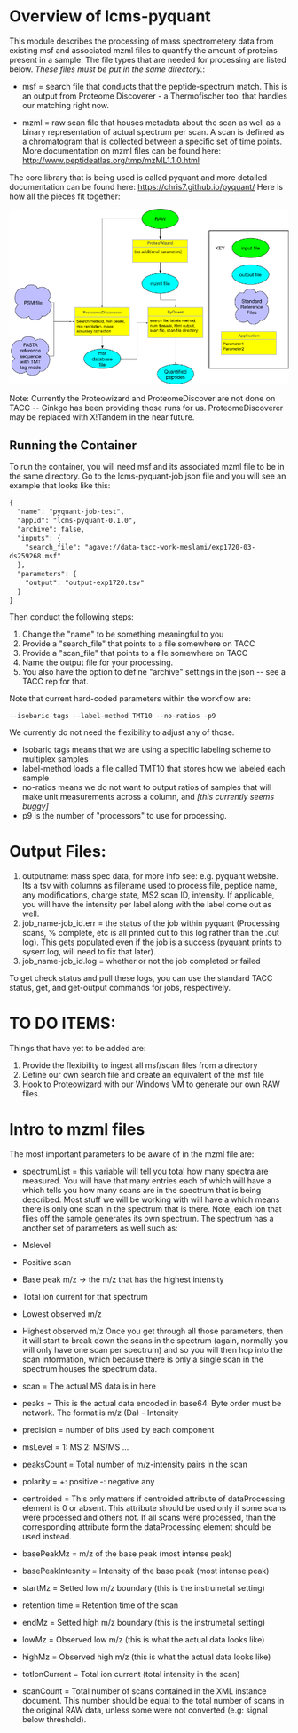 # Overview of lcms-pyquant
This module describes the processing of mass spectrometery data from existing msf and associated mzml files to quantify the amount of proteins present in a sample. The file types that are needed for processing are listed below. *These files must be put in the same directory.*:

* msf = search file that conducts that the peptide-spectrum match. This is an output from Proteome Discoverer - a Thermofischer tool that handles our matching right now.

* mzml = raw scan file that houses metadata about the scan as well as a binary representation of actual spectrum per scan. A scan is defined as a chromatogram that is collected between a specific set of time points. More documentation on mzml files can be found here: http://www.peptideatlas.org/tmp/mzML1.1.0.html

The core library that is being used is called pyquant and more detailed documentation can be found here: https://chris7.github.io/pyquant/ Here is how all the pieces fit together:

![Alt Image Text](./ETLProteomics.bmp "lcms-pyquant Processing Pipeline")

Note: Currently the Proteowizard and ProteomeDiscover are not done on TACC -- Ginkgo has been providing those runs for us. ProteomeDiscoverer may be replaced with X!Tandem in the near future.

## Running the Container
To run the container, you will need msf and its associated mzml file to be in the same directory. Go to the lcms-pyquant-job.json file and you will see an example that looks like this:

```
{
  "name": "pyquant-job-test",
  "appId": "lcms-pyquant-0.1.0",
  "archive": false,
  "inputs": {
    "search_file": "agave://data-tacc-work-meslami/exp1720-03-ds259268.msf"
  },
  "parameters": {
    "output": "output-exp1720.tsv"
  }
}
```
Then conduct the following steps:
1. Change the "name" to be something meaningful to you
2. Provide a "search_file" that points to a file somewhere on TACC
3. Provide a "scan_file" that points to a file somewhere on TACC
4. Name the output file for your processing.
5. You also have the option to define "archive" settings in the json -- see a TACC rep for that.

Note that current hard-coded parameters within the workflow are:
```
--isobaric-tags --label-method TMT10 --no-ratios -p9
```
We currently do not need the flexibility to adjust any of those. 

* Isobaric tags means that we are using a specific labeling scheme to multiplex samples
* label-method loads a file called TMT10 that stores how we labeled each sample
* no-ratios means we do not want to output ratios of samples that will make unit measurements across a column, and _[this currently seems buggy]_
* p9 is the number of "processors" to use for processing.


# Output Files:

1. outputname: mass spec data, for more info see: e.g. pyquant website. Its a tsv with columns as filename used to process file, peptide name, any modifications, charge state, MS2 scan ID, intensity. If applicable, you will have the intensity per label along with the label come out as well.
2. job_name-job_id.err = the status of the job within pyquant (Processing scans, % complete, etc is all printed out to this log rather than the .out log). This gets populated even if the job is a success (pyquant prints to syserr.log, will need to fix that later).
3. job_name-job_id.log = whether or not the job completed or failed

To get check status and pull these logs, you can use the standard TACC status, get, and get-output commands for jobs, respectively.

# TO DO ITEMS:

Things that have yet to be added are:
1. Provide the flexibility to ingest all msf/scan files from a directory
2. Define our own search file and create an equivalent of the msf file
3. Hook to Proteowizard with our Windows VM to generate our own RAW files.


# Intro to mzml files
The most important parameters to be aware of in the mzml file are:
* spectrumList = this variable will tell you total how many spectra are measured. You will have that many <spectrum index=”..” > entries each of which will have a <scanList> which tells you how many scans are in the spectrum that is being described. Most stuff we will be working with will have a <scanList count=”1”> which means there is only one scan in the spectrum that is there. Note, each ion that flies off the sample generates its own spectrum. 
The spectrum has a another set of parameters as well such as:

* Mslevel
* Positive scan
* Base peak m/z → the m/z that has the highest intensity
* Total ion current for that spectrum
* Lowest observed m/z
* Highest observed m/z
Once you get through all those parameters, then it will start to break down the scans in the spectrum (again, normally you will only have one scan per spectrum) and so you will then hop into the scan information, which because there is only a single scan in the spectrum houses the spectrum data. 
* scan = The actual MS data is in here
* peaks = This is the actual data encoded in base64. Byte order must be network. The format is m/z (Da) - Intensity
* precision = number of bits used by each component
* msLevel = 1: MS 2: MS/MS ...
* peaksCount = Total number of m/z-intensity pairs in the scan
* polarity = +: positive -: negative any
* centroided = This only matters if centroided attribute of dataProcessing element is 0 or absent. This attribute should be used only if some scans were processed and others not. If all scans were processed, than the corresponding attribute form the dataProcessing element should be used instead.
* basePeakMz = m/z of the base peak (most intense peak)
* basePeakIntesnity = Intensity of the base peak (most intense peak)
* startMz = Setted low m/z boundary (this is the instrumetal setting)
* retention time = Retention time of the scan
* endMz = Setted high m/z boundary (this is the instrumetal setting)
* lowMz = Observed low m/z (this is what the actual data looks like)
* highMz = Observed high m/z (this is what the actual data looks like)
* totIonCurrent = Total ion current (total intensity in the scan)
* scanCount = Total number of scans contained in the XML instance document. This number should be equal to the total number of scans in the original RAW data, unless some were not converted (e.g: signal below threshold).